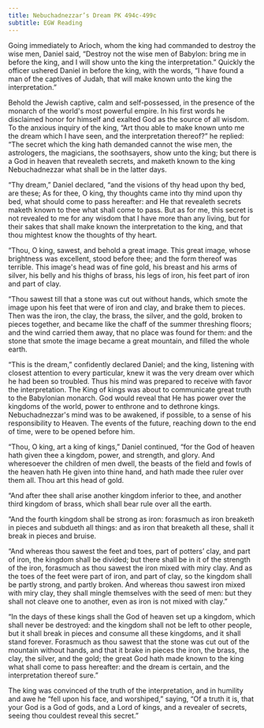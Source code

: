 ```yaml
---
title: Nebuchadnezzar’s Dream PK 494c-499c
subtitle: EGW Reading
---
```


Going immediately to Arioch, whom the king had commanded to destroy the wise men, Daniel said, “Destroy not the wise men of Babylon: bring me in before the king, and I will show unto the king the interpretation.” Quickly the officer ushered Daniel in before the king, with the words, “I have found a man of the captives of Judah, that will make known unto the king the interpretation.”

Behold the Jewish captive, calm and self-possessed, in the presence of the monarch of the world's most powerful empire. In his first words he disclaimed honor for himself and exalted God as the source of all wisdom. To the anxious inquiry of the king, “Art thou able to make known unto me the dream which I have seen, and the interpretation thereof?” he replied: “The secret which the king hath demanded cannot the wise men, the astrologers, the magicians, the soothsayers, show unto the king; but there is a God in heaven that revealeth secrets, and maketh known to the king Nebuchadnezzar what shall be in the latter days.

“Thy dream,” Daniel declared, “and the visions of thy head upon thy bed, are these; As for thee, O king, thy thoughts came into thy mind upon thy bed, what should come to pass hereafter: and He that revealeth secrets maketh known to thee what shall come to pass. But as for me, this secret is not revealed to me for any wisdom that I have more than any living, but for their sakes that shall make known the interpretation to the king, and that thou mightest know the thoughts of thy heart.

“Thou, O king, sawest, and behold a great image. This great image, whose brightness was excellent, stood before thee; and the form thereof was terrible. This image's head was of fine gold, his breast and his arms of silver, his belly and his thighs of brass, his legs of iron, his feet part of iron and part of clay.

“Thou sawest till that a stone was cut out without hands, which smote the image upon his feet that were of iron and clay, and brake them to pieces. Then was the iron, the clay, the brass, the silver, and the gold, broken to pieces together, and became like the chaff of the summer threshing floors; and the wind carried them away, that no place was found for them: and the stone that smote the image became a great mountain, and filled the whole earth.

“This is the dream,” confidently declared Daniel; and the king, listening with closest attention to every particular, knew it was the very dream over which he had been so troubled. Thus his mind was prepared to receive with favor the interpretation. The King of kings was about to communicate great truth to the Babylonian monarch. God would reveal that He has power over the kingdoms of the world, power to enthrone and to dethrone kings. Nebuchadnezzar's mind was to be awakened, if possible, to a sense of his responsibility to Heaven. The events of the future, reaching down to the end of time, were to be opened before him.

“Thou, O king, art a king of kings,” Daniel continued, “for the God of heaven hath given thee a kingdom, power, and strength, and glory. And wheresoever the children of men dwell, the beasts of the field and fowls of the heaven hath He given into thine hand, and hath made thee ruler over them all. Thou art this head of gold.

“And after thee shall arise another kingdom inferior to thee, and another third kingdom of brass, which shall bear rule over all the earth.

“And the fourth kingdom shall be strong as iron: forasmuch as iron breaketh in pieces and subdueth all things: and as iron that breaketh all these, shall it break in pieces and bruise.

“And whereas thou sawest the feet and toes, part of potters’ clay, and part of iron, the kingdom shall be divided; but there shall be in it of the strength of the iron, forasmuch as thou sawest the iron mixed with miry clay. And as the toes of the feet were part of iron, and part of clay, so the kingdom shall be partly strong, and partly broken. And whereas thou sawest iron mixed with miry clay, they shall mingle themselves with the seed of men: but they shall not cleave one to another, even as iron is not mixed with clay.”

“In the days of these kings shall the God of heaven set up a kingdom, which shall never be destroyed: and the kingdom shall not be left to other people, but it shall break in pieces and consume all these kingdoms, and it shall stand forever. Forasmuch as thou sawest that the stone was cut out of the mountain without hands, and that it brake in pieces the iron, the brass, the clay, the silver, and the gold; the great God hath made known to the king what shall come to pass hereafter: and the dream is certain, and the interpretation thereof sure.”

The king was convinced of the truth of the interpretation, and in humility and awe he “fell upon his face, and worshiped,” saying, “Of a truth it is, that your God is a God of gods, and a Lord of kings, and a revealer of secrets, seeing thou couldest reveal this secret.”
